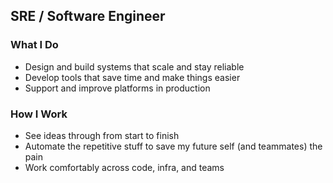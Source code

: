 ## SRE / Software Engineer

### What I Do
- Design and build systems that scale and stay reliable  
- Develop tools that save time and make things easier  
- Support and improve platforms in production  

### How I Work
- See ideas through from start to finish  
- Automate the repetitive stuff to save my future self (and teammates) the pain  
- Work comfortably across code, infra, and teams
